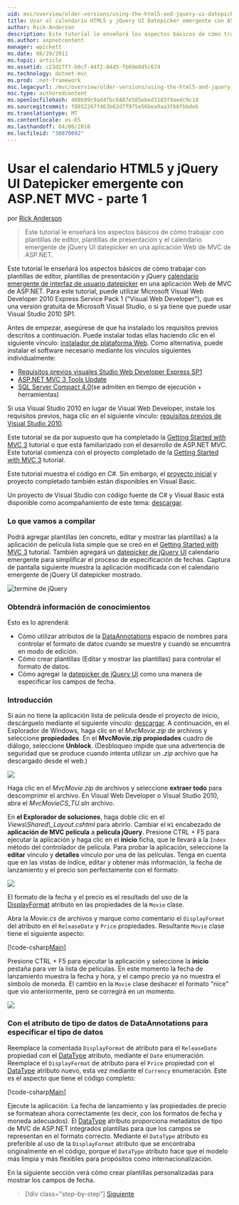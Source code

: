 ```yaml
---
uid: mvc/overview/older-versions/using-the-html5-and-jquery-ui-datepicker-popup-calendar-with-aspnet-mvc/using-the-html5-and-jquery-ui-datepicker-popup-calendar-with-aspnet-mvc-part-1
title: Usar el calendario HTML5 y jQuery UI Datepicker emergente con ASP.NET MVC - parte 1 | Documentos de Microsoft
author: Rick-Anderson
description: Este tutorial le enseñará los aspectos básicos de cómo trabajar con plantillas de editor, plantillas de presentación y el calendario emergente de jQuery UI datepicker en una máquina virtual de ASP.NET...
ms.author: aspnetcontent
manager: wpickett
ms.date: 08/29/2011
ms.topic: article
ms.assetid: c23d27f7-b0cf-44f2-8445-fb69e045c674
ms.technology: dotnet-mvc
ms.prod: .net-framework
msc.legacyurl: /mvc/overview/older-versions/using-the-html5-and-jquery-ui-datepicker-popup-calendar-with-aspnet-mvc/using-the-html5-and-jquery-ui-datepicker-popup-calendar-with-aspnet-mvc-part-1
msc.type: authoredcontent
ms.openlocfilehash: 408b99c9ad4fbc8487e585ebed3183f9aedc9c10
ms.sourcegitcommit: f8852267f463b62d7f975e56bea9aa3f68fbbdeb
ms.translationtype: MT
ms.contentlocale: es-ES
ms.lasthandoff: 04/06/2018
ms.locfileid: "30870692"
---
```

<a name="using-the-html5-and-jquery-ui-datepicker-popup-calendar-with-aspnet-mvc---part-1"></a>Usar el calendario HTML5 y jQuery UI Datepicker emergente con ASP.NET MVC - parte 1
====================
por [Rick Anderson](https://github.com/Rick-Anderson)

> Este tutorial le enseñará los aspectos básicos de cómo trabajar con plantillas de editor, plantillas de presentación y el calendario emergente de jQuery UI datepicker en una aplicación Web de MVC de ASP.NET.


Este tutorial le enseñará los aspectos básicos de cómo trabajar con plantillas de editor, plantillas de presentación y jQuery [calendario emergente de interfaz de usuario datepicker](http://plugins.jquery.com/project/datepicker) en una aplicación Web de MVC de ASP.NET. Para este tutorial, puede utilizar Microsoft Visual Web Developer 2010 Express Service Pack 1 (&quot;Visual Web Developer&quot;), que es una versión gratuita de Microsoft Visual Studio, o si ya tiene que puede usar Visual Studio 2010 SP1.

Antes de empezar, asegúrese de que ha instalado los requisitos previos descritos a continuación. Puede instalar todas ellas haciendo clic en el siguiente vínculo: [instalador de plataforma Web](https://www.microsoft.com/web/gallery/install.aspx?appid=VWD2010SP1Pack). Como alternativa, puede instalar el software necesario mediante los vínculos siguientes individualmente:

- [Requisitos previos visuales Studio Web Developer Express SP1](https://www.microsoft.com/web/gallery/install.aspx?appid=VWD2010SP1Pack)
- [ASP.NET MVC 3 Tools Update](https://www.microsoft.com/web/gallery/install.aspx?appsxml=&amp;appid=MVC3)
- [SQL Server Compact 4.0](https://www.microsoft.com/web/gallery/install.aspx?appid=SQLCE;SQLCEVSTools_4_0)(se admiten en tiempo de ejecución + herramientas)

Si usa Visual Studio 2010 en lugar de Visual Web Developer, instale los requisitos previos, haga clic en el siguiente vínculo: [requisitos previos de Visual Studio 2010](https://www.microsoft.com/web/gallery/install.aspx?appsxml=&amp;appid=VS2010SP1Pack).

Este tutorial se da por supuesto que ha completado la [Getting Started with MVC 3](../getting-started-with-aspnet-mvc3/cs/intro-to-aspnet-mvc-3.md) tutorial o que está familiarizado con el desarrollo de ASP.NET MVC. Este tutorial comienza con el proyecto completado de la [Getting Started with MVC 3](../getting-started-with-aspnet-mvc3/cs/intro-to-aspnet-mvc-3.md) tutorial.

Este tutorial muestra el código en C#. Sin embargo, el [proyecto inicial](https://archive.msdn.microsoft.com/Project/Download/FileDownload.aspx?ProjectName=aspnetmvcsamples&amp;DownloadId=15800) y proyecto completado también están disponibles en Visual Basic.

Un proyecto de Visual Studio con código fuente de C# y Visual Basic está disponible como acompañamiento de este tema: [descargar](https://archive.msdn.microsoft.com/Project/Download/FileDownload.aspx?ProjectName=aspnetmvcsamples&amp;DownloadId=15800).

### <a name="what-youll-build"></a>Lo que vamos a compilar

Podrá agregar plantillas (en concreto, editar y mostrar las plantillas) a la aplicación de película lista simple que se creó en el [Getting Started with MVC 3](../getting-started-with-aspnet-mvc3/cs/intro-to-aspnet-mvc-3.md) tutorial. También agregará un [datepicker de jQuery UI](http://jqueryui.com/demos/datepicker/) calendario emergente para simplificar el proceso de especificación de fechas. Captura de pantalla siguiente muestra la aplicación modificada con el calendario emergente de jQuery UI datepicker mostrado.

![termine de jQuery](using-the-html5-and-jquery-ui-datepicker-popup-calendar-with-aspnet-mvc-part-1/_static/image1.png)

### <a name="skills-youll-learn"></a>Obtendrá información de conocimientos

Esto es lo aprenderá:

- Cómo utilizar atributos de la [DataAnnotations](https://msdn.microsoft.com/library/system.componentmodel.dataannotations.aspx) espacio de nombres para controlar el formato de datos cuando se muestre y cuando se encuentra en modo de edición.
- Cómo crear plantillas (Editar y mostrar las plantillas) para controlar el formato de datos.
- Cómo agregar la [datepicker de jQuery UI](http://jqueryui.com/demos/datepicker/) como una manera de especificar los campos de fecha.

### <a name="getting-started"></a>Introducción

Si aún no tiene la aplicación lista de película desde el proyecto de inicio, descárguelo mediante el siguiente vínculo: [descargar](https://code.msdn.microsoft.com/Project/Download/FileDownload.aspx?https://archive.msdn.microsoft.com/Project/Download/FileDownload.aspx?ProjectName=aspnetmvcsamples&amp;DownloadId=15800). A continuación, en el Explorador de Windows, haga clic en el *MvcMovie.zip* de archivos y seleccione **propiedades**. En el **MvcMovie.zip propiedades** cuadro de diálogo, seleccione **Unblock**. (Desbloqueo impide que una advertencia de seguridad que se produce cuando intenta utilizar un *.zip* archivo que ha descargado desde el web.)

![](using-the-html5-and-jquery-ui-datepicker-popup-calendar-with-aspnet-mvc-part-1/_static/image2.png)

Haga clic en el *MvcMovie.zip* de archivos y seleccione **extraer todo** para descomprimir el archivo. En Visual Web Developer o Visual Studio 2010, abra el *MvcMovieCS\_TU.sln* archivo.

En **el Explorador de soluciones**, haga doble clic en el *Views\Shared\\_Layout.cshtml* para abrirlo. Cambiar el `H1` encabezado de **aplicación de MVC película** a **película jQuery**. Presione CTRL + F5 para ejecutar la aplicación y haga clic en el **inicio** ficha, que le llevará a la `Index` método del controlador de película. Para probar la aplicación, seleccione la **editar** vínculo y **detalles** vínculo por una de las películas. Tenga en cuenta que en las vistas de índice, editar y obtener más información, la fecha de lanzamiento y el precio son perfectamente con el formato:

![](using-the-html5-and-jquery-ui-datepicker-popup-calendar-with-aspnet-mvc-part-1/_static/image3.png)

El formato de la fecha y el precio es el resultado del uso de la [DisplayFormat](https://msdn.microsoft.com/library/system.componentmodel.dataannotations.displayformatattribute.aspx) atributo en las propiedades de la `Movie` clase.

Abra la *Movie.cs* de archivos y marque como comentario el `DisplayFormat` del atributo en el `ReleaseDate` y `Price` propiedades. Resultante `Movie` clase tiene el siguiente aspecto:

[!code-csharp[Main](using-the-html5-and-jquery-ui-datepicker-popup-calendar-with-aspnet-mvc-part-1/samples/sample1.cs)]

Presione CTRL + F5 para ejecutar la aplicación y seleccione la **inicio** pestaña para ver la lista de películas. En este momento la fecha de lanzamiento muestra la fecha y hora, y el campo precio ya no muestra el símbolo de moneda. El cambio en la `Movie` clase deshacer el formato "nice" que vio anteriormente, pero se corregirá en un momento.

![](using-the-html5-and-jquery-ui-datepicker-popup-calendar-with-aspnet-mvc-part-1/_static/image4.png)

### <a name="using-the-dataannotations-datatype-attribute-to-specify-the-data-type"></a>Con el atributo de tipo de datos de DataAnnotations para especificar el tipo de datos

Reemplace la comentada `DisplayFormat` de atributo para el `ReleaseDate` propiedad con el [DataType](https://msdn.microsoft.com/library/system.componentmodel.dataannotations.datatype.aspx) atributo, mediante el `Date` enumeración. Reemplace el `DisplayFormat` de atributo para el `Price` propiedad con el [DataType](https://msdn.microsoft.com/library/system.componentmodel.dataannotations.datatype.aspx) atributo nuevo, esta vez mediante el `Currency` enumeración. Este es el aspecto que tiene el código completo:

[!code-csharp[Main](using-the-html5-and-jquery-ui-datepicker-popup-calendar-with-aspnet-mvc-part-1/samples/sample2.cs)]

Ejecute la aplicación. La fecha de lanzamiento y las propiedades de precio se formatean ahora correctamente (es decir, con los formatos de fecha y moneda adecuados). El [DataType](https://msdn.microsoft.com/library/system.componentmodel.dataannotations.datatype.aspx) atributo proporciona metadatos de tipo de MVC de ASP.NET integrados plantillas para que los campos se representan en el formato correcto. Mediante el `DataType` atributo es preferible al uso de la `DisplayFormat` atributo que se encontraba originalmente en el código, porque el `DataType` atributo hace que el modelo más limpia y más flexibles para propósitos como internacionalización.

En la siguiente sección verá cómo crear plantillas personalizadas para mostrar los campos de fecha.

> [!div class="step-by-step"]
> [Siguiente](using-the-html5-and-jquery-ui-datepicker-popup-calendar-with-aspnet-mvc-part-2.md)

